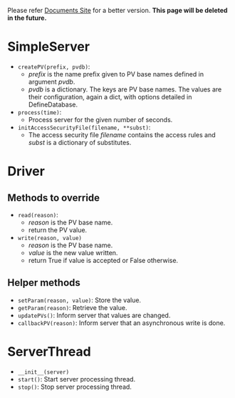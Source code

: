 Please refer [Documents Site](https://pythonhosted.org/pcaspy/api.html) for a better version. **This page will be deleted in the future.**

# SimpleServer #
  * `createPV(prefix, pvdb)`:
    * _prefix_ is the name prefix given to PV base names defined in argument _pvdb_.
    * _pvdb_ is a dictionary. The keys are PV base names. The values are their configuration, again a dict, with options detailed in DefineDatabase.
  * `process(time)`:
    * Process server for the given number of seconds.
  * `initAccessSecurityFile(filename, **subst)`:
    * The access security file _filename_ contains the access rules and _subst_ is a dictionary of substitutes.

# Driver #
## Methods to override ##
  * `read(reason)`:
    * _reason_ is the PV base name.
    * return the PV value.
  * `write(reason, value)`
    * _reason_ is the PV base name.
    * _value_ is the new value written.
    * return True if value is accepted or False otherwise.

## Helper methods ##
  * `setParam(reason, value)`: Store the value.
  * `getParam(reason)`: Retrieve the value.
  * `updatePVs()`: Inform server that values are changed.
  * `callbackPV(reason)`: Inform server that an asynchronous write is done.

# ServerThread #
  * `__init__(server)`
  * `start()`: Start server processing thread.
  * `stop()`: Stop server processing thread.
